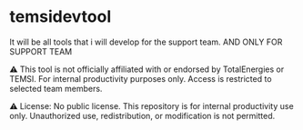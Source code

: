# temsidevtool
It will be all tools that i will develop for the support team. AND ONLY FOR SUPPORT TEAM

⚠️ This tool is not officially affiliated with or endorsed by TotalEnergies or TEMSI.
For internal productivity purposes only. Access is restricted to selected team members.

⚠️ License: No public license.
This repository is for internal productivity use only.
Unauthorized use, redistribution, or modification is not permitted.
